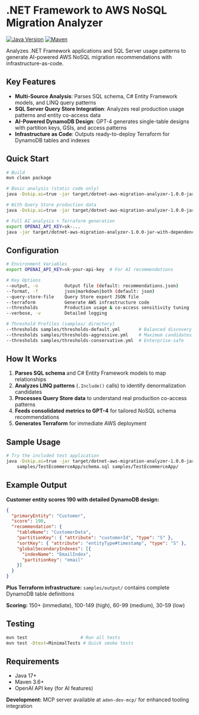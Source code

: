 # .NET Framework to AWS NoSQL Migration Analyzer

[![Java Version](https://img.shields.io/badge/Java-17%2B-blue)](https://adoptium.net/)
[![Maven](https://img.shields.io/badge/Maven-3.6%2B-blue)](https://maven.apache.org/)

Analyzes .NET Framework applications and SQL Server usage patterns to generate AI-powered AWS NoSQL migration recommendations with infrastructure-as-code.

## Key Features

- **Multi-Source Analysis**: Parses SQL schema, C# Entity Framework models, and LINQ query patterns
- **SQL Server Query Store Integration**: Analyzes real production usage patterns and entity co-access data
- **AI-Powered DynamoDB Design**: GPT-4 generates single-table designs with partition keys, GSIs, and access patterns
- **Infrastructure as Code**: Outputs ready-to-deploy Terraform for DynamoDB tables and indexes

## Quick Start

```bash
# Build
mvn clean package

# Basic analysis (static code only)
java -Dskip.ai=true -jar target/dotnet-aws-migration-analyzer-1.0.0-jar-with-dependencies.jar schema.sql ./src/

# With Query Store production data
java -Dskip.ai=true -jar target/dotnet-aws-migration-analyzer-1.0.0-jar-with-dependencies.jar schema.sql ./src/ --query-store-file query-store-export.json

# Full AI analysis + Terraform generation
export OPENAI_API_KEY=sk-...
java -jar target/dotnet-aws-migration-analyzer-1.0.0-jar-with-dependencies.jar schema.sql ./src/ --query-store-file query-store-export.json --terraform
```

## Configuration

```bash
# Environment Variables
export OPENAI_API_KEY=sk-your-api-key  # For AI recommendations

# Key Options  
--output, -o          Output file (default: recommendations.json)
--format, -f          json|markdown|both (default: json)  
--query-store-file    Query Store export JSON file
--terraform           Generate AWS infrastructure code
--thresholds          Production usage & co-access sensitivity tuning
--verbose, -v         Detailed logging

# Threshold Profiles (samples/ directory)
--thresholds samples/thresholds-default.yml       # Balanced discovery
--thresholds samples/thresholds-aggressive.yml    # Maximum candidates  
--thresholds samples/thresholds-conservative.yml  # Enterprise-safe
```

## How It Works

1. **Parses SQL schema** and C# Entity Framework models to map relationships
2. **Analyzes LINQ patterns** (`.Include()` calls) to identify denormalization candidates  
3. **Processes Query Store data** to understand real production co-access patterns
4. **Feeds consolidated metrics to GPT-4** for tailored NoSQL schema recommendations
5. **Generates Terraform** for immediate AWS deployment

## Sample Usage

```bash
# Try the included test application
java -Dskip.ai=true -jar target/dotnet-aws-migration-analyzer-1.0.0-jar-with-dependencies.jar \
    samples/TestEcommerceApp/schema.sql samples/TestEcommerceApp/
```

## Example Output

**Customer entity scores 190 with detailed DynamoDB design:**
```json
{
  "primaryEntity": "Customer",
  "score": 190,
  "recommendation": {
    "tableName": "CustomerData",
    "partitionKey": { "attribute": "customerId", "type": "S" },
    "sortKey": { "attribute": "entityType#timestamp", "type": "S" },
    "globalSecondaryIndexes": [{
      "indexName": "EmailIndex",
      "partitionKey": "email"
    }]
  }
}
```

**Plus Terraform infrastructure:** `samples/output/` contains complete DynamoDB table definitions

**Scoring:** 150+ (immediate), 100-149 (high), 60-99 (medium), 30-59 (low)

## Testing

```bash
mvn test                    # Run all tests
mvn test -Dtest=MinimalTests # Quick smoke tests
```

## Requirements

- Java 17+
- Maven 3.6+
- OpenAI API key (for AI features)

**Development:** MCP server available at `aden-dev-mcp/` for enhanced tooling integration